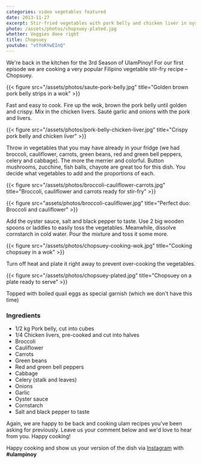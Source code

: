 ```yaml
---
categories: video vegetables featured
date: 2013-11-27
excerpt: Stir-fried vegetables with pork belly and chicken liver in oyster sauce
photo: /assets/photos/chopsuey-plated.jpg
whetter: Veggies done right
title: Chopsuey
youtube: "vtYoKYwEInQ"
---
```


We're back in the kitchen for the 3rd Season of UlamPinoy! For our first episode we are cooking a very popular Filipino vegetable stir-fry recipe – Chopsuey.

{{< figure src="/assets/photos/saute-pork-belly.jpg" title="Golden brown pork belly strips in a wok" >}}

Fast and easy to cook. Fire up the wok, brown the pork belly until golden and crispy. Mix in the chicken livers. Sauté garlic and onions with the pork and livers.

{{< figure src="/assets/photos/pork-belly-chicken-liver.jpg" title="Crispy pork belly and chicken liver" >}}

Throw in vegetables that you may have already in your fridge (we had broccoli, cauliflower, carrots, green beans, red and green bell peppers, celery and cabbage). The more the merrier and colorful. Button mushrooms, zucchine, fish balls, chayote are great too for this dish. You decide what vegetables to add and the proportions of each.

{{< figure src="/assets/photos/broccoli-cauliflower-carrots.jpg" title="Broccoli, cauliflower and carrots ready for stir-fry" >}}

{{< figure src="assets/photos/broccoli-cauliflower.jpg" title="Perfect duo: Broccoli and cauliflower" >}}

Add the oyster sauce, salt and black pepper to taste. Use 2 big wooden spoons or laddles to easily toss the vegetables. Meanwhile, dissolve cornstarch in cold water. Pour the mixture and toss it some more.

{{< figure src="/assets/photos/chopsuey-cooking-wok.jpg" title="Cooking chopsuey in a wok" >}}

Turn off heat and plate it right away to prevent over-cooking the vegetables.

{{< figure src="/assets/photos/chopsuey-plated.jpg" title="Chopsuey on a plate ready to serve" >}}

Topped with boiled quail eggs as special garnish (which we don't have this time)

### Ingredients
* 1/2 kg Pork belly, cut into cubes
* 1/4 Chicken livers, pre-cooked and cut into halves
* Broccoli
* Cauliflower
* Carrots
* Green beans
* Red and green bell peppers
* Cabbage
* Celery (stalk and leaves)
* Onions
* Garlic
* Oyster sauce
* Cornstarch
* Salt and black pepper to taste

Again, we are happy to be back and cooking ulam recipes you've been asking for previously. Leave us your comment below and we'd love to hear from you. Happy cooking!

Happy cooking and show us your version of the dish via [Instagram](https://instagram.com/ulampinoy/) with **#ulampinoy**

